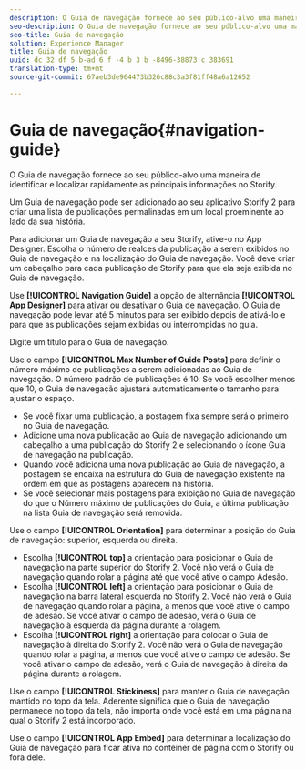 ```yaml
---
description: O Guia de navegação fornece ao seu público-alvo uma maneira de identificar e localizar rapidamente as principais informações no Storify.
seo-description: O Guia de navegação fornece ao seu público-alvo uma maneira de identificar e localizar rapidamente as principais informações no Storify.
seo-title: Guia de navegação
solution: Experience Manager
title: Guia de navegação
uuid: dc 32 df 5 b-ad 6 f -4 b 3 b -8496-38873 c 383691
translation-type: tm+mt
source-git-commit: 67aeb3de964473b326c88c3a3f81ff48a6a12652

---
```



# Guia de navegação{#navigation-guide}

O Guia de navegação fornece ao seu público-alvo uma maneira de identificar e localizar rapidamente as principais informações no Storify.

Um Guia de navegação pode ser adicionado ao seu aplicativo Storify 2 para criar uma lista de publicações permalinadas em um local proeminente ao lado da sua história.

Para adicionar um Guia de navegação a seu Storify, ative-o no App Designer. Escolha o número de realces da publicação a serem exibidos no Guia de navegação e na localização do Guia de navegação. Você deve criar um cabeçalho para cada publicação de Storify para que ela seja exibida no Guia de navegação.

Use **[!UICONTROL Navigation Guide]** a opção de alternância **[!UICONTROL App Designer]** para ativar ou desativar o Guia de navegação. O Guia de navegação pode levar até 5 minutos para ser exibido depois de ativá-lo e para que as publicações sejam exibidas ou interrompidas no guia.

Digite um título para o Guia de navegação.

Use o campo **[!UICONTROL Max Number of Guide Posts]** para definir o número máximo de publicações a serem adicionadas ao Guia de navegação. O número padrão de publicações é 10. Se você escolher menos que 10, o Guia de navegação ajustará automaticamente o tamanho para ajustar o espaço.

* Se você fixar uma publicação, a postagem fixa sempre será o primeiro no Guia de navegação.
* Adicione uma nova publicação ao Guia de navegação adicionando um cabeçalho a uma publicação do Storify 2 e selecionando o ícone Guia de navegação na publicação.
* Quando você adiciona uma nova publicação ao Guia de navegação, a postagem se encaixa na estrutura do Guia de navegação existente na ordem em que as postagens aparecem na história.
* Se você selecionar mais postagens para exibição no Guia de navegação do que o Número máximo de publicações do Guia, a última publicação na lista Guia de navegação será removida.

Use o campo **[!UICONTROL Orientation]** para determinar a posição do Guia de navegação: superior, esquerda ou direita.

* Escolha **[!UICONTROL top]** a orientação para posicionar o Guia de navegação na parte superior do Storify 2. Você não verá o Guia de navegação quando rolar a página até que você ative o campo Adesão.
* Escolha **[!UICONTROL left]** a orientação para posicionar o Guia de navegação na barra lateral esquerda no Storify 2. Você não verá o Guia de navegação quando rolar a página, a menos que você ative o campo de adesão. Se você ativar o campo de adesão, verá o Guia de navegação à esquerda da página durante a rolagem.
* Escolha **[!UICONTROL right]** a orientação para colocar o Guia de navegação à direita do Storify 2. Você não verá o Guia de navegação quando rolar a página, a menos que você ative o campo de adesão. Se você ativar o campo de adesão, verá o Guia de navegação à direita da página durante a rolagem.

Use o campo **[!UICONTROL Stickiness]** para manter o Guia de navegação mantido no topo da tela. Aderente significa que o Guia de navegação permanece no topo da tela, não importa onde você está em uma página na qual o Storify 2 está incorporado.

Use o campo **[!UICONTROL App Embed]** para determinar a localização do Guia de navegação para ficar ativa no contêiner de página com o Storify ou fora dele.
